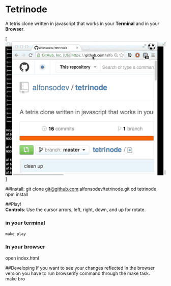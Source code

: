 Tetrinode
=========
A tetris clone written in javascript that works in your **Terminal** and in your **Browser**.  

[![tetrinode](https://github.com/alfonsodev/tetrinode/blob/master/tetrinode.gif)]

##Install:
    git clone git@github.com:alfonsodev/tetrinode.git
    cd tetrinode
    npm install

##Play!  
**Controls**: Use the cursor arrors, left, right, down, and up for rotate.  
### in your terminal  
    make play  

### In your browser  
  open index.html  

##Developing
If you want to see your changes reflected in the browser version you have to run browserify command through the make task.  
    make bro
